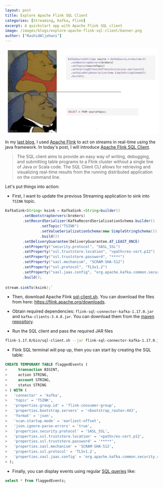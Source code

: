 ```yaml
---
layout: post
title: Explore Apache Flink SQL Client
categories: [Streaming, Kafka, Flink]
excerpt: A quickstart app with Apache Flink SQL client
image: /images/blogs/explore-apache-flink-sql-client/banner.png
author: ["RashidAljohani"]
---
```



![](/images/blogs/explore-apache-flink-sql-client/banner.png)


In my [last blog](https://rashidaljohani.github.io/interact-with-IBM-MQ-messages-via-Streaming-app/), I used [Apache Flink](https://nightlies.apache.org/flink/flink-docs-release-1.17/docs/concepts/overview/) to act on streams in real-time using the java framework. In today's post, I will introduce [Apache Flink SQL Client](https://nightlies.apache.org/flink/flink-docs-master/docs/dev/table/sqlclient/).

>The SQL client aims to provide an easy way of writing, debugging, and submitting table programs to a Flink cluster without a single line of Java or Scala code. The SQL Client CLI allows for retrieving and visualizing real-time results from the running distributed application on the command line.

Let's put things into action:

* First, I want to update the previous Streaming application to sink into `TSINK` topic.

```java
KafkaSink<String> ksink = KafkaSink.<String>builder()
        .setBootstrapServers(brokers)
        .setRecordSerializer(KafkaRecordSerializationSchema.builder()
                .setTopic("TSINK")
                .setValueSerializationSchema(new SimpleStringSchema())
                .build())
        .setDeliveryGuarantee(DeliveryGuarantee.AT_LEAST_ONCE)
        .setProperty("security.protocol", "SASL_SSL")
        .setProperty("ssl.truststore.location", "<path>/es-cert.p12")
        .setProperty("ssl.truststore.password", "****")
        .setProperty("sasl.mechanism", "SCRAM-SHA-512")
        .setProperty("ssl.protocol", "TLSv1.2")
        .setProperty("sasl.jaas.config", "org.apache.kafka.common.security.scram.ScramLoginModule required username=\"*****\" password=\"*****")\";")
        .build();

stream.sinkTo(ksink);`
```



* Then, download Apache Flink [sql-client.sh](https://github.com/apache/flink/blob/master/flink-table/flink-sql-client/bin/sql-client.sh). You can download the files from here: https://flink.apache.org/downloads.

* Obtain required dependencies: `flink-sql-connector-kafka-1.17.0.jar` and `kafka-clients-3.4.0.jar`. You can download them from the [maven repository](https://search.maven.org/).

* Run the SQL client and pass the required JAR files

```bash
flink-1.17.0/bin/sql-client.sh --jar flink-sql-connector-kafka-1.17.0.jar --jar kafka-clients-3.4.0.jar
```

* Flink SQL terminal will pop up, then you can start by creating the SQL table:

```sql
CREATE TEMPORARY TABLE flaggedEvents (
>     transaction BIGINT,
>     action STRING,
>     account STRING,
>     status STRING
> ) WITH (
>   'connector' = 'kafka',
>   'topic' = 'TSINK',
>   'properties.group.id' = 'flink-consumer-group',
>   'properties.bootstrap.servers' = '<bootstrap_route>:443',
>   'format' = 'json',
>   'scan.startup.mode' = 'earliest-offset',
>   'json.ignore-parse-errors' = 'true',
>   'properties.security.protocol' = 'SASL_SSL',
>   'properties.ssl.truststore.location' = '<path>/es-cert.p12',
>   'properties.ssl.truststore.password' = '*****',
>   'properties.sasl.mechanism' = 'SCRAM-SHA-512',
>   'properties.ssl.protocol' = 'TLSv1.2',
>   'properties.sasl.jaas.config' = 'org.apache.kafka.common.security.scram.ScramLoginModule required username="*****," password="*****";'
> );

```

* Finally, you can display events using regular [SQL queries](https://www.geeksforgeeks.org/sql-concepts-and-queries/) like:

```sql
select * from flaggedEvents;
```
